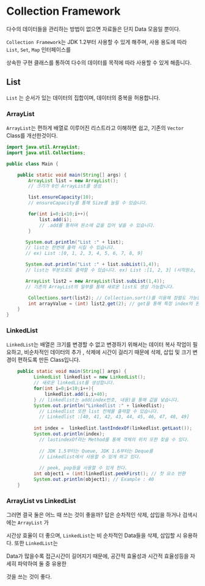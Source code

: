 # Collection Framework


다수의 데이터들을 관리하는 방법이 없으면 자료들은 단지 Data 모음일 뿐이다.  

`Collection Framework`는 JDK 1.2부터 사용할 수 있게 해주며, 사용 용도에 따라 `List`, `Set`, `Map` 인터페이스를 

상속한 구현 클래스를 통하여 다수의 데이터를 목적에 따라 사용할 수 있게 해줍니다.



## List

`List` 는 순서가 있는 데이터의 집합이며, 데이터의 중복을 허용합니다. 





### ArrayList

`ArrayList`는 편하게 배열로 이루어진 리스트라고 이해하면 쉽고, 기존의 `Vector` Class를 개선한것이다.



```java
import java.util.ArrayList;
import java.util.Collections;

public class Main {

    public static void main(String[] args) {
        ArrayList list = new ArrayList();
        // 크기가 0인 ArrayList를 생성

        list.ensureCapacity(10);
        // ensureCapacity를 통해 Size를 늘릴 수 있습니다.

        for(int i=0;i<10;i++){
            list.add(i);
            // .add를 통하여 원소에 값을 집어 넣을 수 있습니다.
        }

       System.out.println("List :" + list);
       // list는 한번에 출력 시킬 수 있습니다.
       // ex) List :[0, 1, 2, 3, 4, 5, 6, 7, 8, 9]

       System.out.println("List :" + list.subList(1,4));
       // list는 부분으로도 출력할 수 있습니다. ex) List :[1, 2, 3] (시작원소, 마지막원소 + 1);

       ArrayList list2 = new ArrayList(list.subList(1,4));
       // 기존의 ArrayList의 일부를 통해 새로운 list도 생성 가능합니다.

        Collections.sort(list2); // Collection.sort()를 이용해 정렬도 가능합니다.
        int arrayValue = (int) list2.get(2); // get을 통해 특정 index의 원소를 꺼낼 수 있습니다.
    }
}

```



### LinkedList

`LinkedList`는 배열은 크기를 변경할 수 없고 변경하기 위해서는 데이터 복사 작업이 필요하고, 비순차적인 데이터의 추가 , 삭제에 시간이 걸리기 때문에 삭제, 삽입 및 크기 변경이 편하도록 만든 Class입니다.

```java
    public static void main(String[] args) {
          LinkedList linkedlist = new LinkedList();
          // 새로운 linkedList를 생성합니다.
          for(int i=0;i<10;i++){
              linkedlist.add(i,i+40);
          } // linkedlist는 add(index번호, 내용)을 통해 값을 넣습니다.
          System.out.println("Linkedlist :" + linkedlist);
            // Linkedlist 또한 list 전체를 출력할 수 있습니다.
            // Linkedlist :[40, 41, 42, 43, 44, 45, 46, 47, 48, 49]
    
          int index =  linkedlist.lastIndexOf(linkedlist.getLast());
          System.out.println(index);
            // lastindexOf라는 Method를 통해 객체의 위치 또한 찾을 수 있다.
    
            // JDK 1.5부터는 Queue, JDK 1.6부터는 Deque를
            // Linkedlist에서 사용할 수 있게 하고 있다.
    
            // peek, pop등을 사용할 수 있게 한다.
          int object1 = (int)linkedlist.peekFirst(); // 첫 요소 반환
          System.out.println(object1); // Example : 40
    }
```



### ArrayList vs LinkedList

그러면 결국 둘은 어느 때 쓰는 것이 좋을까? 답은 순차적인 삭제, 삽입을 하거나 검색시에는 `ArrayList` 가 

시간상 효율이 더 좋으며, `LinkedList`는 비 순차적인 Data들을 삭제, 삽입할 시 유용하다. 또한 `LinkedList`는

Data가 많을수록 접근시간이 길어지기 때문에, 공간적 효율성과 시간적 효율성등을 자세히 파악하여 둘 중 유용한 

것을 쓰는 것이 좋다. 